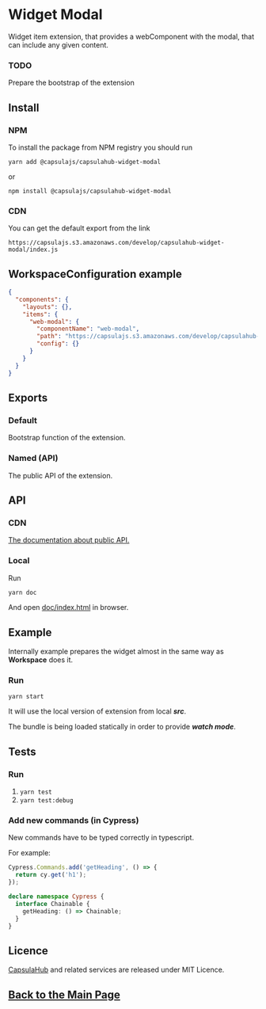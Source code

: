 # Widget Modal

Widget item extension, that provides a webComponent with the modal, that can include any given content.

### TODO

Prepare the bootstrap of the extension 

## Install

### NPM

To install the package from NPM registry you should run

    yarn add @capsulajs/capsulahub-widget-modal

or

    npm install @capsulajs/capsulahub-widget-modal

### CDN

You can get the default export from the link

    https://capsulajs.s3.amazonaws.com/develop/capsulahub-widget-modal/index.js

## WorkspaceConfiguration example
```json
{
  "components": {
    "layouts": {},
    "items": {
      "web-modal": {
        "componentName": "web-modal",
        "path": "https://capsulajs.s3.amazonaws.com/develop/capsulahub-widget-modal/index.js",
        "config": {}
      }
    }
  }
}
```

## Exports

### Default

Bootstrap function of the extension.

### Named (API)

The public API of the extension.

## API

### CDN

[The documentation about public API.](https://capsulajs.s3.amazonaws.com/develop/capsulahub-widget-modal/doc/index.html)

### Local

Run 

```bash
yarn doc
```

And open [doc/index.html](./doc/index.html) in browser.

## Example

Internally example prepares the widget almost in the same way as **Workspace** does it.

### Run

`yarn start`

It will use the local version of extension from local **_src_**.

The bundle is being loaded statically in order to provide **_watch mode_**.

## Tests

### Run

1) `yarn test`
2) `yarn test:debug`

### Add new commands (in Cypress)

New commands have to be typed correctly in typescript.

For example:

```typescript
Cypress.Commands.add('getHeading', () => {
  return cy.get('h1');
});

declare namespace Cypress {
  interface Chainable {
    getHeading: () => Chainable;
  }
}
```

## Licence

[CapsulaHub](https://github.com/capsulajs/capsulahub) and related services are released under MIT Licence.

## [Back to the Main Page](../../README.md)

